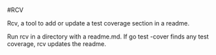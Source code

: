 #RCV

Rcv, a tool to add or update a test coverage section in a readme.

Run rcv in a directory with a readme.md.  If go test -cover finds any
test coverage, rcv updates the readme.
